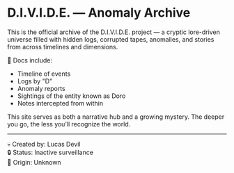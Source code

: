 # D.I.V.I.D.E. — Anomaly Archive

This is the official archive of the D.I.V.I.D.E. project — a cryptic lore-driven universe filled with hidden logs, corrupted tapes, anomalies, and stories from across timelines and dimensions.

📁 Docs include:
- Timeline of events
- Logs by "D"
- Anomaly reports
- Sightings of the entity known as Doro
- Notes intercepted from within

This site serves as both a narrative hub and a growing mystery. The deeper you go, the less you’ll recognize the world.

---

💀 Created by: Lucas Devil  
🔒 Status: Inactive surveillance  
🧬 Origin: Unknown  
